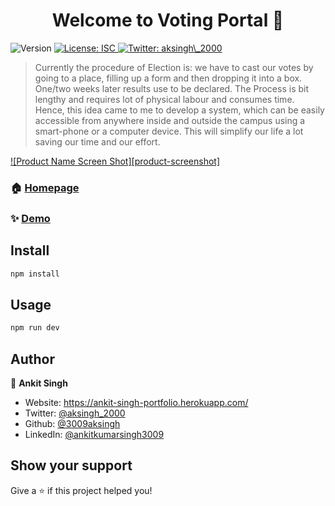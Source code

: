 <h1 align="center">Welcome to Voting Portal 👋</h1>
<p>
  <img alt="Version" src="https://img.shields.io/badge/version-1.0.0-blue.svg?cacheSeconds=2592000" />
  <a href="#" target="_blank">
    <img alt="License: ISC" src="https://img.shields.io/badge/License-ISC-yellow.svg" />
  </a>
  <a href="https://twitter.com/aksingh\_2000" target="_blank">
    <img alt="Twitter: aksingh\_2000" src="https://img.shields.io/twitter/follow/aksingh\_2000.svg?style=social" />
  </a>
</p>

> Currently the procedure of Election is: we have to cast our votes by going to a place, filling up a form and then dropping it into a box. One/two weeks later results use to be declared. The Process is bit lengthy and requires lot of physical labour and consumes time. Hence, this idea came to me to develop a system, which can be easily accessible from anywhere inside and outside the campus using a smart-phone or a computer device. This will simplify our life a lot saving our time and our effort.

[![Product Name Screen Shot][product-screenshot]](https://example.com)

### 🏠 [Homepage](https://voting-portal-akss.herokuapp.com/)

### ✨ [Demo](https://voting-portal-akss.herokuapp.com/)

## Install

```sh
npm install
```

## Usage

```sh
npm run dev
```

## Author

👤 **Ankit Singh**

* Website: https://ankit-singh-portfolio.herokuapp.com/
* Twitter: [@aksingh\_2000](https://twitter.com/aksingh\_2000)
* Github: [@3009aksingh](https://github.com/3009aksingh)
* LinkedIn: [@ankitkumarsingh3009](https://linkedin.com/in/ankitkumarsingh3009)

## Show your support

Give a ⭐️ if this project helped you!
